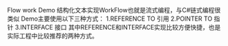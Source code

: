 Flow work Demo
结构化文本实现WorkFlow也就是流式编程，与C#链式编程很类似
Demo主要使用以下三种方式：
  1.REFERENCE TO 引用
  2.POINTER TO 指针
  3.INTERFACE 接口
  其中REFERENCE和INTERFACE实现比较方便快捷，也是实际工程中比较推荐的两种方式。
  
  
